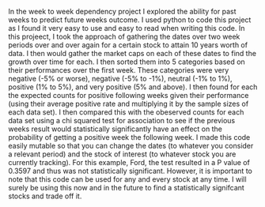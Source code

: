 In the week to week dependency project I explored the ability for past weeks to predict future weeks outcome. I used python to code this project as I found it very easy to use and easy to read when writing this code. In this projeect, I took the approach of gathering the dates over two week periods over and over again for a certain stock to attain 10 years worth of data. I then would gather the market caps on each of these dates to find the growth over time for each. I then sorted them into 5 categories based on their performances over the first week. These categories were very negative (-5% or worse), negative (-5% to -1%), neutral (-1% to 1%), positive (1% to 5%), and very positive (5% and above). I then found for each the expected counts for positive following weeks given their performance (using their average positive rate and multiplying it by the sample sizes of each data set). I then compared this with the obeserved counts for each data set using a chi squared test for association to see if the previous weeks result would statistically significantly have an effect on the probability of getting a positive week the following week. I made this code easily mutable so that you can change the dates (to whatever you consider a relevant period) and the stock of interest (to whatever stock you are currently tracking). For this example, Ford, the test resulted in a P value of 0.3597 and thus was not statistically significant. However, it is important to note that this code can be used for any and every stock at any time. I will surely be using this now and in the future to find a statistically signifcant stocks and trade off it. 
